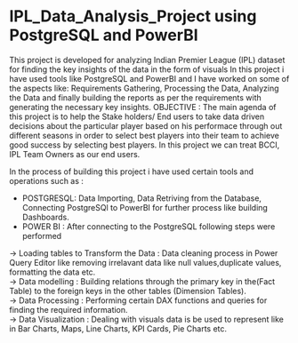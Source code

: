 # IPL_Data_Analysis_Project using PostgreSQL and PowerBI
This project is developed for analyzing Indian Premier League (IPL) dataset for finding the key insights of the data in the form of visuals
In this project i have used tools like PostgreSQL and PowerBI and I have worked on some of the aspects like: Requirements Gathering, Processing the Data, Analyzing the Data and finally building the reports as per the requirements with generating the necessary key insights.
OBJECTIVE : The main agenda of this project is to help the Stake holders/ End users to take data driven decisions about the particular player based on his performace through out different seasons in order to select best players into their team to achieve good success by selecting best players.
In this project we can treat BCCI, IPL Team Owners as our end users.

In the process of building this project i have used certain tools and operations such as :                                                                                                                                                                                                                                               
* POSTGRESQL: Data Importing,
            Data Retriving from the Database,
            Connecting PostgreSQl to PowerBI for further process like building Dashboards.                                                                                                                                                                                                                                                 
* POWER BI   : After connecting to the PostgreSQL following steps were performed 

-> Loading tables to Transform the Data : Data cleaning process in Power Query Editor like removing irrelavant data like null values,duplicate values, formatting the data etc.                         
-> Data modelling : Building relations through the primary key in the(Fact Table) to the foreign keys in the other tables (Dimension Tables).               
-> Data Processing : Performing certain DAX functions and queries for finding the required information.                                                                 
-> Data Visualization : Dealing with visuals data is be used to represent like in Bar Charts, Maps, Line Charts, KPI Cards, Pie Charts etc.                            

           
 
 


